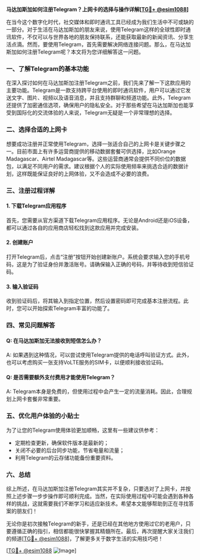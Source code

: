 **马达加斯加如何注册Telegram？上网卡的选择与操作详解[[TG💪+ @esim1088](https://t.me/s/esim1088)]**

在当今这个数字化时代，社交媒体和即时通讯工具已经成为我们生活中不可或缺的一部分。对于生活在马达加斯加的朋友来说，使用Telegram这样的全球性即时通讯软件，不仅可以与世界各地的朋友保持联系，还能获取最新的新闻资讯、分享生活点滴。然而，要使用Telegram，首先需要解决网络连接问题。那么，在马达加斯加如何注册Telegram呢？本文将为您详细解答这一问题。

### 一、了解Telegram的基本功能

在深入探讨如何在马达加斯加注册Telegram之前，我们先来了解一下这款应用的主要功能。Telegram是一款支持跨平台使用的即时通讯软件，用户可以通过它发送文字、图片、视频以及语音消息，并且支持群聊和频道功能。此外，Telegram还提供了加密通信选项，确保用户的隐私安全。对于那些希望在马达加斯加也能享受到国际化的交流体验的人来说，Telegram无疑是一个非常理想的选择。

### 二、选择合适的上网卡

想要成功注册并正常使用Telegram，选择一张适合自己的上网卡是关键步骤之一。目前市面上有许多运营商提供的移动数据套餐可供选择，比如Orange Madagascar、Airtel Madagascar等。这些运营商通常会提供不同价位的数据包，以满足不同用户的需求。建议根据个人的实际使用频率来挑选合适的数据计划，这样既能保证良好的上网体验，又不会造成不必要的浪费。

### 三、注册过程详解

#### 1. 下载Telegram应用程序
首先，您需要从官方渠道下载Telegram应用程序。无论是Android还是iOS设备，都可以通过各自的应用商店轻松找到这款应用并完成安装。

#### 2. 创建账户
打开Telegram后，点击“注册”按钮开始创建新账户。系统会要求输入您的手机号码，这是为了验证身份并激活账号。请确保输入正确的号码，并等待收到短信验证码。

#### 3. 输入验证码
收到验证码后，将其输入到指定位置，然后设置密码即可完成基本注册流程。此时，您可以开始探索Telegram丰富的功能了。

### 四、常见问题解答

#### Q: 在马达加斯加无法接收到短信怎么办？
A: 如果遇到这种情况，可以尝试使用Telegram提供的电话呼叫验证方式。此外，也可以考虑购买一张支持VoLTE服务的SIM卡，以便顺利接收验证码。

#### Q: 是否需要额外支付费用才能使用Telegram？
A: Telegram本身是免费的，但使用过程中会产生一定的流量消耗。因此，合理规划上网卡套餐非常重要。

### 五、优化用户体验的小贴士

为了让您的Telegram使用体验更加顺畅，这里有一些建议供参考：
- 定期检查更新，确保软件版本是最新的；
- 关闭不必要的后台同步功能，节省电量和流量；
- 利用Telegram的云存储功能备份重要资料。

### 六、总结

综上所述，在马达加斯加注册Telegram其实并不复杂，只要选对了上网卡，并按照上述步骤一步步操作即可顺利完成。当然，在实际使用过程中可能会遇到各种各样的挑战，这就需要我们不断学习和适应新技术。希望本文能够帮助到正在寻找答案的朋友们！

无论你是初次接触Telegram的新手，还是已经在其他地方使用过它的老用户，只要遵循正确的指引，相信都能很快掌握其精髓所在。最后，再次提醒大家关注我们的频道[[TG💪+ @esim1088](https://t.me/s/esim1088)]，了解更多关于数字生活的实用技巧吧！

[[TG💪+ @esim1088](https://t.me/s/esim1088) ![Image](https://i.postimg.cc/4NQfJmqS/Snipaste-2025-05-13-00-14-12.png)]